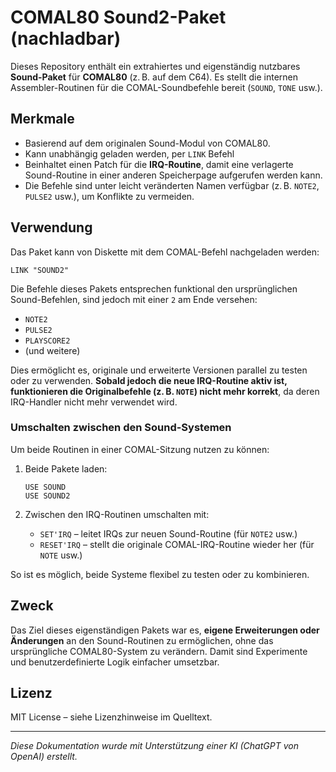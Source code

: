 # COMAL80 Sound2-Paket (nachladbar)

Dieses Repository enthält ein extrahiertes und eigenständig nutzbares **Sound-Paket** für **COMAL80** (z. B. auf dem C64). Es stellt die internen Assembler-Routinen für die COMAL-Soundbefehle bereit (`SOUND`, `TONE` usw.).

## Merkmale

- Basierend auf dem originalen Sound-Modul von COMAL80.
- Kann unabhängig geladen werden, per `LINK` Befehl
- Beinhaltet einen Patch für die **IRQ-Routine**, damit eine verlagerte Sound-Routine in einer anderen Speicherpage aufgerufen werden kann.
- Die Befehle sind unter leicht veränderten Namen verfügbar (z. B. `NOTE2`, `PULSE2` usw.), um Konflikte zu vermeiden.

## Verwendung

Das Paket kann von Diskette mit dem COMAL-Befehl nachgeladen werden:

```
LINK "SOUND2"
```

Die Befehle dieses Pakets entsprechen funktional den ursprünglichen Sound-Befehlen, sind jedoch mit einer `2` am Ende versehen:

- `NOTE2`
- `PULSE2`
- `PLAYSCORE2`
- (und weitere)

Dies ermöglicht es, originale und erweiterte Versionen parallel zu testen oder zu verwenden. **Sobald jedoch die neue IRQ-Routine aktiv ist, funktionieren die Originalbefehle (z. B. `NOTE`) nicht mehr korrekt**, da deren IRQ-Handler nicht mehr verwendet wird.

### Umschalten zwischen den Sound-Systemen

Um beide Routinen in einer COMAL-Sitzung nutzen zu können:

1. Beide Pakete laden:
   ```comal
   USE SOUND
   USE SOUND2
   ```

2. Zwischen den IRQ-Routinen umschalten mit:
   - `SET'IRQ` – leitet IRQs zur neuen Sound-Routine (für `NOTE2` usw.)
   - `RESET'IRQ` – stellt die originale COMAL-IRQ-Routine wieder her (für `NOTE` usw.)

So ist es möglich, beide Systeme flexibel zu testen oder zu kombinieren.

## Zweck

Das Ziel dieses eigenständigen Pakets war es, **eigene Erweiterungen oder Änderungen** an den Sound-Routinen zu ermöglichen, ohne das ursprüngliche COMAL80-System zu verändern. Damit sind Experimente und benutzerdefinierte Logik einfacher umsetzbar.

## Lizenz

MIT License – siehe Lizenzhinweise im Quelltext.

---

*Diese Dokumentation wurde mit Unterstützung einer KI (ChatGPT von OpenAI) erstellt.*
